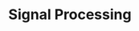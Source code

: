 ---
layout: default
title: Signal Processing
parent: Signals
nav_order: 2
has_toc: true # on by default
has_children: true
---